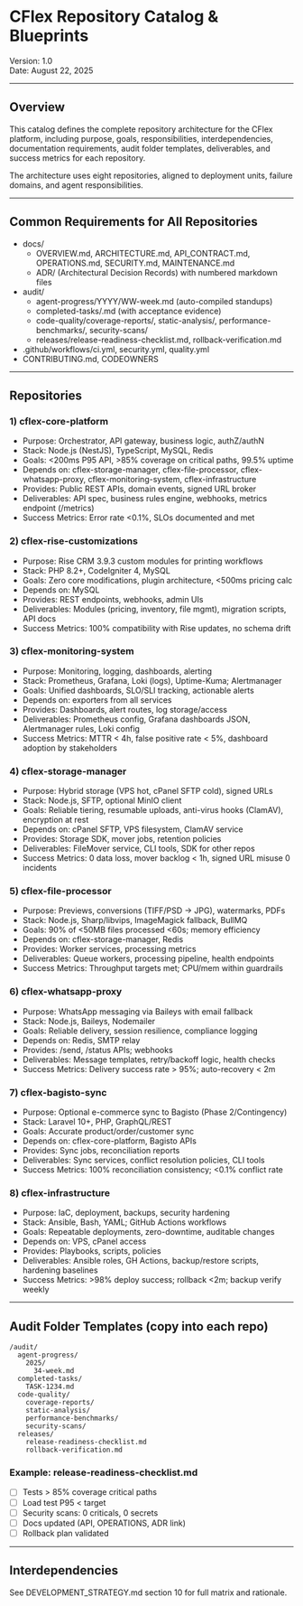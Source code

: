 # CFlex Repository Catalog & Blueprints
Version: 1.0  
Date: August 22, 2025

---

## Overview
This catalog defines the complete repository architecture for the CFlex platform, including purpose, goals, responsibilities, interdependencies, documentation requirements, audit folder templates, deliverables, and success metrics for each repository.

The architecture uses eight repositories, aligned to deployment units, failure domains, and agent responsibilities.

---

## Common Requirements for All Repositories
- docs/
  - OVERVIEW.md, ARCHITECTURE.md, API_CONTRACT.md, OPERATIONS.md, SECURITY.md, MAINTENANCE.md
  - ADR/ (Architectural Decision Records) with numbered markdown files
- audit/
  - agent-progress/YYYY/WW-week.md (auto-compiled standups)
  - completed-tasks/<task-id>.md (with acceptance evidence)
  - code-quality/coverage-reports/, static-analysis/, performance-benchmarks/, security-scans/
  - releases/release-readiness-checklist.md, rollback-verification.md
- .github/workflows/ci.yml, security.yml, quality.yml
- CONTRIBUTING.md, CODEOWNERS

---

## Repositories

### 1) cflex-core-platform
- Purpose: Orchestrator, API gateway, business logic, authZ/authN
- Stack: Node.js (NestJS), TypeScript, MySQL, Redis
- Goals: <200ms P95 API, >85% coverage on critical paths, 99.5% uptime
- Depends on: cflex-storage-manager, cflex-file-processor, cflex-whatsapp-proxy, cflex-monitoring-system, cflex-infrastructure
- Provides: Public REST APIs, domain events, signed URL broker
- Deliverables: API spec, business rules engine, webhooks, metrics endpoint (/metrics)
- Success Metrics: Error rate <0.1%, SLOs documented and met

### 2) cflex-rise-customizations
- Purpose: Rise CRM 3.9.3 custom modules for printing workflows
- Stack: PHP 8.2+, CodeIgniter 4, MySQL
- Goals: Zero core modifications, plugin architecture, <500ms pricing calc
- Depends on: MySQL
- Provides: REST endpoints, webhooks, admin UIs
- Deliverables: Modules (pricing, inventory, file mgmt), migration scripts, API docs
- Success Metrics: 100% compatibility with Rise updates, no schema drift

### 3) cflex-monitoring-system
- Purpose: Monitoring, logging, dashboards, alerting
- Stack: Prometheus, Grafana, Loki (logs), Uptime-Kuma; Alertmanager
- Goals: Unified dashboards, SLO/SLI tracking, actionable alerts
- Depends on: exporters from all services
- Provides: Dashboards, alert routes, log storage/access
- Deliverables: Prometheus config, Grafana dashboards JSON, Alertmanager rules, Loki config
- Success Metrics: MTTR < 4h, false positive rate < 5%, dashboard adoption by stakeholders

### 4) cflex-storage-manager
- Purpose: Hybrid storage (VPS hot, cPanel SFTP cold), signed URLs
- Stack: Node.js, SFTP, optional MinIO client
- Goals: Reliable tiering, resumable uploads, anti-virus hooks (ClamAV), encryption at rest
- Depends on: cPanel SFTP, VPS filesystem, ClamAV service
- Provides: Storage SDK, mover jobs, retention policies
- Deliverables: FileMover service, CLI tools, SDK for other repos
- Success Metrics: 0 data loss, mover backlog < 1h, signed URL misuse 0 incidents

### 5) cflex-file-processor
- Purpose: Previews, conversions (TIFF/PSD -> JPG), watermarks, PDFs
- Stack: Node.js, Sharp/libvips, ImageMagick fallback, BullMQ
- Goals: 90% of <50MB files processed <60s; memory efficiency
- Depends on: cflex-storage-manager, Redis
- Provides: Worker services, processing metrics
- Deliverables: Queue workers, processing pipeline, health endpoints
- Success Metrics: Throughput targets met; CPU/mem within guardrails

### 6) cflex-whatsapp-proxy
- Purpose: WhatsApp messaging via Baileys with email fallback
- Stack: Node.js, Baileys, Nodemailer
- Goals: Reliable delivery, session resilience, compliance logging
- Depends on: Redis, SMTP relay
- Provides: /send, /status APIs; webhooks
- Deliverables: Message templates, retry/backoff logic, health checks
- Success Metrics: Delivery success rate > 95%; auto-recovery < 2m

### 7) cflex-bagisto-sync
- Purpose: Optional e-commerce sync to Bagisto (Phase 2/Contingency)
- Stack: Laravel 10+, PHP, GraphQL/REST
- Goals: Accurate product/order/customer sync
- Depends on: cflex-core-platform, Bagisto APIs
- Provides: Sync jobs, reconciliation reports
- Deliverables: Sync services, conflict resolution policies, CLI tools
- Success Metrics: 100% reconciliation consistency; <0.1% conflict rate

### 8) cflex-infrastructure
- Purpose: IaC, deployment, backups, security hardening
- Stack: Ansible, Bash, YAML; GitHub Actions workflows
- Goals: Repeatable deployments, zero-downtime, auditable changes
- Depends on: VPS, cPanel access
- Provides: Playbooks, scripts, policies
- Deliverables: Ansible roles, GH Actions, backup/restore scripts, hardening baselines
- Success Metrics: >98% deploy success; rollback <2m; backup verify weekly

---

## Audit Folder Templates (copy into each repo)

```text
/audit/
  agent-progress/
    2025/
      34-week.md
  completed-tasks/
    TASK-1234.md
  code-quality/
    coverage-reports/
    static-analysis/
    performance-benchmarks/
    security-scans/
  releases/
    release-readiness-checklist.md
    rollback-verification.md
```

### Example: release-readiness-checklist.md
- [ ] Tests > 85% coverage critical paths
- [ ] Load test P95 < target
- [ ] Security scans: 0 criticals, 0 secrets
- [ ] Docs updated (API, OPERATIONS, ADR link)
- [ ] Rollback plan validated

---

## Interdependencies
See DEVELOPMENT_STRATEGY.md section 10 for full matrix and rationale.

